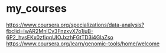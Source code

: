 # my_courses
https://www.coursera.org/specializations/data-analysis?fbclid=IwAR2MnlCv3FnzxvX7o1juB-6P2_hvsEKx0zfiqqUIOJxzhFGtTD3i4GlaZso
https://www.coursera.org/learn/genomic-tools/home/welcome
